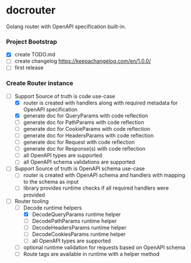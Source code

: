 # docrouter

Golang router with OpenAPI specification built-in.

### Project Bootstrap

- [x] create TODO.md
- [ ] create changelog https://keepachangelog.com/en/1.0.0/
- [ ] first release

### Create Router instance

- [ ] Support Source of truth is code use-case
  - [x] router is created with handlers along with required metadata for OpenAPI specification
  - [x] generate doc for QueryParams with code reflection
  - [ ] generate doc for PathParams with code reflection
  - [ ] generate doc for CookieParams with code reflection
  - [ ] generate doc for HeadersParams with code reflection
  - [ ] generate doc for Request with code reflection
  - [ ] generate doc for Response(s) with code reflection
  - [ ] all OpenAPI types are supported
  - [ ] all OpenAPI schema validations are supported
- [ ] Support Source of truth is OpenAPI schema use-case
  - [ ] router is created with OpenAPI schema and handlers with mapping to the schema as input
  - [ ] library provides runtime checks if all required handlers were provided
- [ ] Router tooling
  - [ ] Decode runtime helpers
    - [x] DecodeQueryParams runtime helper
    - [ ] DecodePathParams runtime helper
    - [ ] DecodeHeadersParams runtime helper
    - [ ] DecodeCookiesParams runtime helper
    - [ ] all OpenAPI types are supported
  - [ ] optional runtime validation for requests based on OpenAPI schema
  - [ ] Route tags are available in runtime with a helper method
